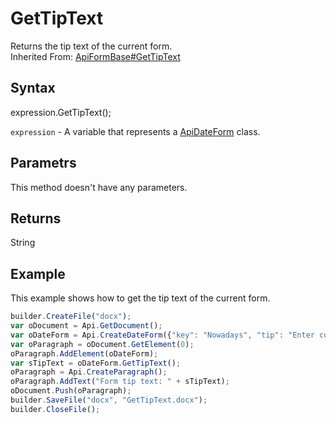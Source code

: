 # GetTipText

Returns the tip text of the current form.<br>Inherited From: [ApiFormBase#GetTipText](../../ApiFormBase/Methods/GetTipText.md)

## Syntax

expression.GetTipText();

`expression` - A variable that represents a [ApiDateForm](../ApiDateForm.md) class.

## Parametrs

This method doesn't have any parameters.

## Returns

String

## Example

This example shows how to get the tip text of the current form.

```javascript
builder.CreateFile("docx");
var oDocument = Api.GetDocument();
var oDateForm = Api.CreateDateForm({"key": "Nowadays", "tip": "Enter current date", "required": true, "placeholder": "Your date here", "format": "mm.dd.yyyy", "lang": "en-US"});
var oParagraph = oDocument.GetElement(0);
oParagraph.AddElement(oDateForm);
var sTipText = oDateForm.GetTipText();
oParagraph = Api.CreateParagraph();
oParagraph.AddText("Form tip text: " + sTipText);
oDocument.Push(oParagraph);
builder.SaveFile("docx", "GetTipText.docx");
builder.CloseFile();
```